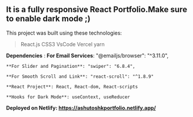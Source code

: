 <h2>It is a fully responsive React Portfolio.Make sure to enable dark mode ;)</h2> 



This project was built using these technologies:
 >React.js
 >CSS3
 >VsCode
 >Vercel
 >yarn

**Dependencies** :
    **For Email Services**: "@emailjs/browser": "^3.11.0",
    
    **For Slider and Pagination**: "swiper": "6.8.4",
    
    **For Smooth Scroll and Link**: "react-scroll": "^1.8.9"
    
    **React Project**: React, React-dom, React-scripts
    
    **Hooks for Dark Mode**: useContext, useReducer
    

**Deployed on Netlify: https://ashutoshkportfolio.netlify.app/**
